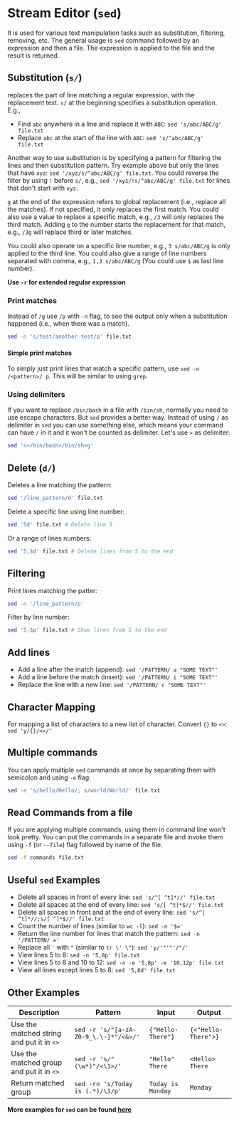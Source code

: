 # Stream Editor (`sed`)

It is used for various text manipulation tasks such as substitution, filtering, removing, etc. The general usage is `sed` command followed by an expression and then a file. The expression is applied to the file and the result is returned.

## Substitution (`s/`)

replaces the part of line matching a regular expression, with the replacement text. `s/` at the beginning specifies a substitution operation. E.g.,

- Find `abc` anywhere in a line and replace it with `ABC`: `sed 's/abc/ABC/g' file.txt`
- Replace `abc` at the start of the line with `ABC`: `sed 's/^abc/ABC/g' file.txt`

Another way to use substitution is by specifying a pattern for filtering the lines and then substitution pattern. Try example above but only the lines that have `xyz`: `sed '/xyz/s/^abc/ABC/g' file.txt`. You could reverse the filter by using `!` before `s/`, e.g., `sed '/xyz/!s/^abc/ABC/g' file.txt` for lines that don't start with `xyz`.

`g` at the end of the expression refers to global replacement (i.e., replace all the matches). If not specified, it only replaces the first match. You could also use a value to replace a specific match, e.g., `/3` will only replaces the third match. Adding `g` to the number starts the replacement for that match, e.g., `/3g` will replace third or later matches.

You could also operate on a specific line number, e.g., `3 s/abc/ABC/g` is only applied to the third line. You could also give a range of line numbers separated with comma, e.g., `1,3 s/abc/ABC/g` (You could use `$` as last line number).

**Use `-r` for extended regular expression**

### Print matches

Instead of `/g` use `/p` with `-n` flag, to see the output only when a substitution happened (i.e., when there was a match).

```bash
sed -n 's/test/another test/p' file.txt

```

#### Simple print matches

To simply just print lines that match a specific pattern, use `sed -n /<pattern>/ p`. This will be similar to using `grep`.

### Using delimiters

If you want to replace `/bin/bash` in a file with `/bin/sh`, normally you need to use escape characters. But `sed` provides a better way. Instead of using `/` as delimiter in `sed` you can use something else, which means your command can have `/` in it and it won't be counted as delimiter. Let's use `>` as delimiter:

```bash
sed 's>/bin/bash>/bin/sh>g'
```

## Delete (`d/`)

Deletes a line matching the pattern:

```bash
sed '/line_pattern/d' file.txt
```

Delete a specific line using line number:

```bash
sed '5d' file.txt # Delete line 5
```

Or a range of lines numbers:

```bash
sed '5,$d' file.txt # Delete lines from 5 to the end
```

## Filtering

Print lines matching the patter:

```bash
sed -n '/line_pattern/p'
```

Filter by line number:

```bash
sed '5,$p' file.txt # Show lines from 5 to the end
```

## Add lines

- Add a line after the match (append): `sed '/PATTERN/ a "SOME TEXT"'`
- Add a line before the match (insert): `sed '/PATTERN/ i "SOME TEXT"'`
- Replace the line with a new line: `sed '/PATTERN/ c "SOME TEXT"'`

## Character Mapping

For mapping a list of characters to a new list of character.
Convert `{}` to `<>`: `sed 'y/{}/<>/'`

## Multiple commands

You can apply multiple `sed` commands at once by separating them with semicolon and using `-e` flag:

```bash
sed -e 's/hello/Hello/; s/world/World/' file.txt
```

## Read Commands from a file

If you are applying multiple commands, using them in command line won't look pretty. You can put the commands in a separate file and invoke them using `-f` (or `--file`) flag followed by name of the file.

```bash
sed -f commands file.txt

```

## Useful `sed` Examples

- Delete all spaces in front of every line: `sed 's/^[ ^t]*//' file.txt`
- Delete all spaces at the end of every line: `sed 's/[ ^t]*$//' file.txt`
- Delete all spaces in front and at the end of every line: `sed 's/^[ ^t]*//;s/[ ^]*$//' file.txt`
- Count the number of lines (similar to `wc -l`): `sed -n '$='`
- Return the line number for lines that match the pattern: `sed -n '/PATTERN/ ='`
- Replace all `'` with `"` (similar to `tr \' \"`): `sed 'y/'"'"'/"/'`
- View lines 5 to 8: `sed -n '5,8p' file.txt`
- View lines 5 to 8 and 10 to 12: `sed -n -e '5,8p' -e '10,12p' file.txt`
- View all lines except lines 5 to 8: `sed '5,8d' file.txt`

## Other Examples

| Description | Pattern | Input | Output |
|-------------|---------|-------|--------|
|Use the matched string and put it in `<>`|`sed -r 's/"[a-zA-Z0-9_\.\-]*"/<&>/'`|`{"Hello-There"}`|`{<"Hello-There">}`|
|Use the matched group and put it in `<>`|`sed -r 's/"(\w*)"/<\1>/'`|`"Hello" There`|`<Hello> There`|
|Return matched group|`sed -rn 's/Today is (.*)/\1/p'`|`Today is Monday`|`Monday`|

**More examples for `sed` can be found [here](https://linuxconfig.org/learning-linux-commands-sed)**
